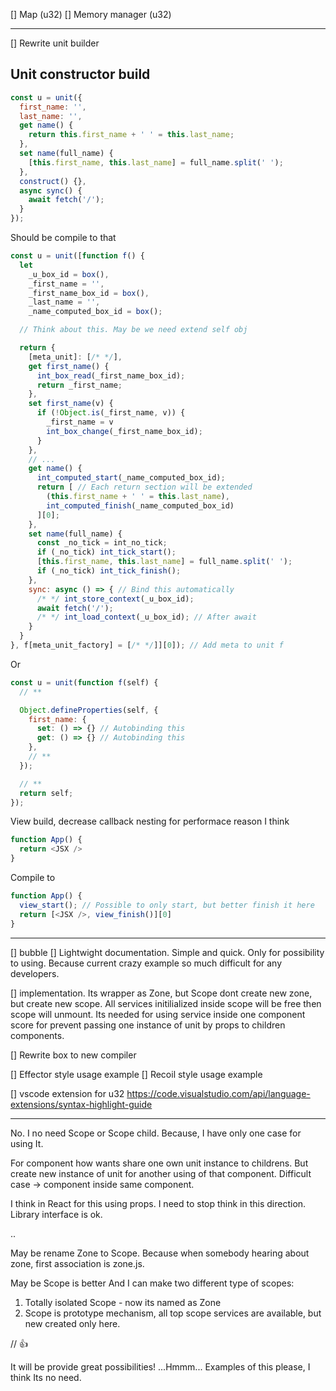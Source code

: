 
[] Map (u32)
  [] Memory manager (u32)

---

[] Rewrite unit builder

## Unit constructor build

```javascript
const u = unit({
  first_name: '',
  last_name: '',
  get name() {
    return this.first_name + ' ' = this.last_name;
  },
  set name(full_name) {
    [this.first_name, this.last_name] = full_name.split(' ');
  },
  construct() {},
  async sync() {
    await fetch('/');
  }
});
```

Should be compile to that

```javascript
const u = unit([function f() {
  let
    _u_box_id = box(),
    _first_name = '',
    _first_name_box_id = box(),
    _last_name = '',
    _name_computed_box_id = box();

  // Think about this. May be we need extend self obj

  return {
    [meta_unit]: [/* */],
    get first_name() {
      int_box_read(_first_name_box_id);
      return _first_name;
    },
    set first_name(v) {
      if (!Object.is(_first_name, v)) {
        _first_name = v
        int_box_change(_first_name_box_id);
      }
    },
    // ...
    get name() {
      int_computed_start(_name_computed_box_id);
      return [ // Each return section will be extended
        (this.first_name + ' ' = this.last_name),
        int_computed_finish(_name_computed_box_id)
      ][0];
    },
    set name(full_name) {
      const _no_tick = int_no_tick;
      if (_no_tick) int_tick_start();
      [this.first_name, this.last_name] = full_name.split(' ');
      if (_no_tick) int_tick_finish();
    },
    sync: async () => { // Bind this automatically
      /* */ int_store_context(_u_box_id);
      await fetch('/');
      /* */ int_load_context(_u_box_id); // After await
    }
  }
}, f[meta_unit_factory] = [/* */]][0]); // Add meta to unit f
```

Or

```javascript
const u = unit(function f(self) {
  // **

  Object.defineProperties(self, {
    first_name: {
      set: () => {} // Autobinding this
      get: () => {} // Autobinding this
    },
    // **
  });

  // **
  return self;
});

```

View build, decrease callback nesting for performace reason I think

```javascript
function App() {
  return <JSX />
}
```

Compile to

```javascript
function App() {
  view_start(); // Possible to only start, but better finish it here
  return [<JSX />, view_finish()][0]
}
```

---

[] bubble
[] Lightwight documentation. Simple and quick. Only for possibility to using. Because current crazy example so much difficult for any developers.

[] <Scope /> implementation. Its wrapper as Zone, but Scope dont create new zone, but create new scope. All services initilialized inside scope will be free then scope will unmount. Its needed for using service inside one component score for prevent passing one instance of unit by props to children components.

[] Rewrite box to new compiler

[] Effector style usage example
[] Recoil style usage example

[] vscode extension for u32
  https://code.visualstudio.com/api/language-extensions/syntax-highlight-guide

---

No.
I no need Scope or Scope child.
Because, I have only one case for using It.

For component how wants share one own unit instance to childrens. But create new instance of unit for another using of that component. Difficult case -> component inside same component.

I think in React for this using props. I need to stop think in this direction. Library interface is ok.

..

May be rename Zone to Scope.
Because when somebody hearing about zone, first association is zone.js.

May be Scope is better
And I can make two different type of scopes:

1. Totally isolated Scope - now its named as Zone
2. Scope is prototype mechanism, all top scope services are available, but new created only here.

<Scope></Scope>
<Scope child> // :+1:
</Scope>

It will be provide great possibilities! ...Hmmm... Examples of this please, I think Its no need.
